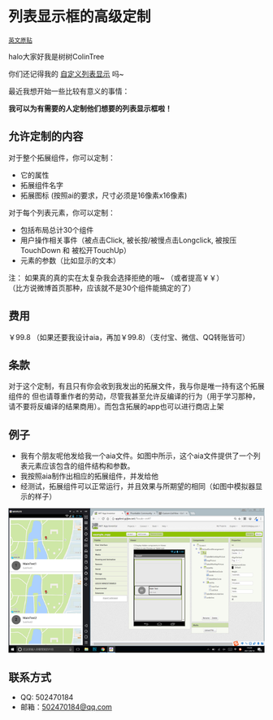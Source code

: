 # 列表显示框的高级定制

[<small>英文原贴</small>](https://community.thunkable.com/t/advance-customize-your-listview-by-colintree/7828)

halo大家好我是树树ColinTree

你们还记得我的 [自定义列表显示](ColinTreeListView.md) 吗~

最近我想开始一些比较有意义的事情：

**我可以为有需要的人定制他们想要的列表显示框啦！**

## 允许定制的内容

对于整个拓展组件，你可以定制：

* 它的属性
* 拓展组件名字
* 拓展图标 (按照ai的要求，尺寸必须是16像素x16像素)

对于每个列表元素，你可以定制：

* 包括布局总计30个组件
* 用户操作相关事件（被点击Click, 被长按/被慢点击Longclick, 被按压TouchDown 和 被松开TouchUp）
* 元素的参数（比如显示的文本）

注： 如果真的真的实在太复杂我会选择拒绝的哦~ （或者提高￥￥）  
（比方说微博首页那种，应该就不是30个组件能搞定的了）

## 费用

￥99.8 （如果还要我设计aia，再加￥99.8）（支付宝、微信、QQ转账皆可）

## 条款

对于这个定制，有且只有你会收到我发出的拓展文件，我与你是唯一持有这个拓展组件的
但也请尊重作者的劳动，尽管我甚至允许反编译的行为（用于学习那种，请不要将反编译的结果商用）。而包含拓展的app也可以进行商店上架

## 例子

* 我有个朋友呢他发给我一个aia文件。如图中所示，这个aia文件提供了一个列表元素应该包含的组件结构和参数。
* 我按照aia制作出相应的拓展组件，并发给他
* 经测试，拓展组件可以正常运行，并且效果与所期望的相同（如图中模拟器显示的样子）

![](../images/ListViewCustomize/example.png)

## 联系方式

* QQ: 502470184
* 邮箱：502470184@qq.com